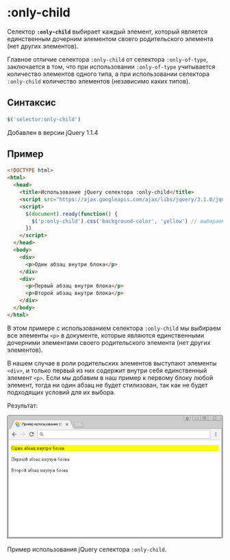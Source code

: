 # :only-child

Селектор **`:only-child`** выбирает каждый элемент, который является единственным дочерним элементом своего родительского элемента (нет других элементов).

Главное отличие селектора `:only-child` от селектора `:only-of-type`, заключается в том, что при использовании `:only-of-type` учитывается количество элементов одного типа, а при использовании селектора `:only-child` количество элементов (независимо каких типов).

## Синтаксис

```js
$('selector:only-child')
```

Добавлен в версии jQuery 1.1.4

## Пример

```html
<!DOCTYPE html>
<html>
  <head>
    <title>Использование jQuery селектора :only-child</title>
    <script src="https://ajax.googleapis.com/ajax/libs/jquery/3.1.0/jquery.min.js"></script>
    <script>
      $(document).ready(function() {
        $('p:only-child').css('background-color', 'yellow') // выбираем все элементы <p> в документе, которые являются единственными дочерними элементами своего родительского элемента (нет других элементов).
      })
    </script>
  </head>
  <body>
    <div>
      <p>Один абзац внутри блока</p>
    </div>
    <div>
      <p>Первый абзац внутри блока</p>
      <p>Второй абзац внутри блока</p>
    </div>
  </body>
</html>
```

В этом примере с использованием селектора `:only-child` мы выбираем все элементы `<p>` в документе, которые являются единственными дочерними элементами своего родительского элемента (нет других элементов).

В нашем случае в роли родительских элементов выступают элементы `<div>`, и только первый из них содержит внутри себя единственный элемент `<p>`. Если мы добавим в наш пример к первому блоку любой элемент, тогда ни один абзац не будет стилизован, так как не будет подходящих условий для их выбора.

Результат:

![Пример использования jQuery селектора :only-child.](975.png)

Пример использования jQuery селектора `:only-child`.
